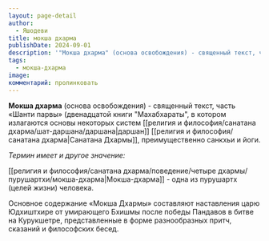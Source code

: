 ```yaml
---
layout: page-detail
author:
  - Яшодеви
title: мокша дхарма
publishDate: 2024-09-01
description: '"Мокша дхарма" (основа освобождения) - священный текст, часть «Шанти парвы» (двенадцатой книги "Махабхараты", в котором излагаются основы некоторых систем даршан Санатана Дхармы, преимущественно санкхьи и йоги.'
tags:
  - мокша-дхарма
image: 
комментарий: пролинковать
---
```

**Мокша дхарма** (основа освобождения) - священный текст, часть «Шанти парвы» (двенадцатой книги "Махабхараты", в котором излагаются основы некоторых систем [[религия и философия/санатана дхарма/шат-даршана/даршана|даршан]] [[религия и философия/санатана дхарма|Санатана Дхармы]], преимущественно санкхьи и йоги. 

*Термин имеет и другое значение:*

[[религия и философия/санатана дхарма/поведение/четыре дхармы/пурушартхи/мокша-дхарма|Мокша-дхарма]] - одна из пурушартх (целей жизни) человека. 

Основное содержание «Мокша Дхармы» составляют наставления царю Юдхиштхире от умирающего Бхишмы после победы Пандавов в битве на Курукшетре, представленные в форме разнообразных притч, сказаний и философских бесед.
